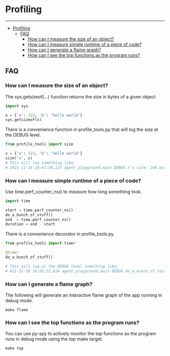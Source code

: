 # Profiling

---

- [Profiling](#profiling)
  - [FAQ](#faq)
    - [How can I measure the size of an object?](#how-can-i-measure-the-size-of-an-object)
    - [How can I measure simple runtime of a piece of code?](#how-can-i-measure-simple-runtime-of-a-piece-of-code)
    - [How can I generate a flame graph?](#how-can-i-generate-a-flame-graph)
    - [How can I see the top functions as the program runs?](#how-can-i-see-the-top-functions-as-the-program-runs)

## FAQ

### How can I measure the size of an object?

The sys.getsizeof(...) function returns the size in bytes of a given object.

```python
import sys

x = {'a': 123, 'b': 'hello world'}
sys.getsizeof(x)
```

There is a convenience function in profile_tools.py that will log the size
at the DEBUG level.

```python
from profile_tools import size

x = {'a': 123, 'b': 'hello world'}
size('x', x)
# This will log something like:
# 2021-11-28 10:47:58,227 agent_playground.main DEBUG x's size: 104 bytes
```

### How can I measure simple runtime of a piece of code?

Use time.perf_counter_ns() to measure how long something took.

```python
import time

start = time.perf_counter_ns()
do_a_bunch_of_stuff()
end  = time.perf_counter_ns()
duration = end - start
```

There is a convenience decorator in profile_tools.py.

```python
from profile_tools import timer

@timer
do_a_bunch_of_stuff()

# This will log at the DEBUG level something like:
# 021-11-28 10:02:22,610 agent_playground.main DEBUG do_a_bunch_of_stuff runtime 3.485257938 seconds | 3485.257938 ms
```

### How can I generate a flame graph?

The following will generate an interactive flame graph of the app running in debug mode.

```shell
make flame
```

### How can I see the top functions as the program runs?

You can use py-spy to actively monitor the top functions as the program runs
in debug mode using the _top_ make target.

```
make top
```
